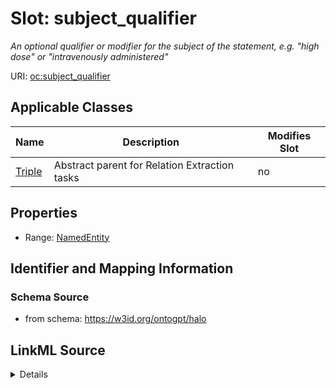

# Slot: subject_qualifier


_An optional qualifier or modifier for the subject of the statement, e.g. "high dose" or "intravenously administered"_



URI: [oc:subject_qualifier](http://w3id.org/ontogpt/ontology-class-templatesubject_qualifier)



<!-- no inheritance hierarchy -->





## Applicable Classes

| Name | Description | Modifies Slot |
| --- | --- | --- |
| [Triple](Triple.md) | Abstract parent for Relation Extraction tasks |  no  |







## Properties

* Range: [NamedEntity](NamedEntity.md)





## Identifier and Mapping Information







### Schema Source


* from schema: https://w3id.org/ontogpt/halo




## LinkML Source

<details>
```yaml
name: subject_qualifier
description: An optional qualifier or modifier for the subject of the statement, e.g.
  "high dose" or "intravenously administered"
from_schema: https://w3id.org/ontogpt/halo
rank: 1000
alias: subject_qualifier
owner: Triple
domain_of:
- Triple
range: NamedEntity

```
</details>